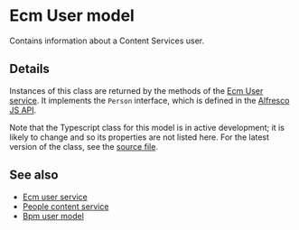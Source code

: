 # Ecm User model

Contains information about a Content Services user.

## Details

Instances of this class are returned by the methods of the
[Ecm User service](ecm-user.service.md). It implements the `Person`
interface, which is defined in the
[Alfresco JS API](https://github.com/Alfresco/alfresco-js-api/blob/master/src/alfresco-core-rest-api/docs/Person.md).

Note that the Typescript class for this model is in active development;
it is likely to change and so its properties are not listed here. For the
latest version of the class, see the
[source file](https://github.com/Alfresco/alfresco-ng2-components/blob/development/ng2-components/ng2-alfresco-userinfo/src/models/ecm-user.model.ts).

<!-- Don't edit the See also section. Edit seeAlsoGraph.json and run config/generateSeeAlso.js -->
<!-- seealso start -->
## See also

- [Ecm user service](ecm-user.service.md)
- [People content service](people-content.service.md)
- [Bpm user model](bpm-user.model.md)
<!-- seealso end -->